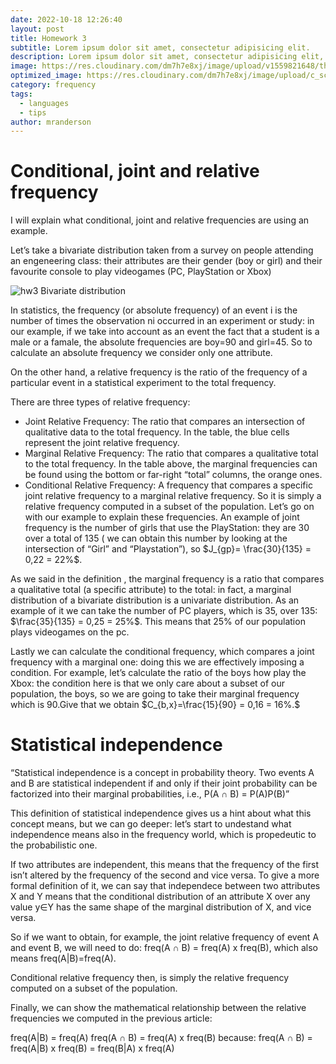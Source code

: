 ```yaml
---
date: 2022-10-18 12:26:40
layout: post
title: Homework 3
subtitle: Lorem ipsum dolor sit amet, consectetur adipisicing elit.
description: Lorem ipsum dolor sit amet, consectetur adipisicing elit, sed do eiusmod tempor incididunt ut labore et dolore magna aliqua.
image: https://res.cloudinary.com/dm7h7e8xj/image/upload/v1559821648/theme1_eoyjtl.jpg
optimized_image: https://res.cloudinary.com/dm7h7e8xj/image/upload/c_scale,w_380/v1559821648/theme1_eoyjtl.jpg
category: frequency
tags:
  - languages
  - tips
author: mranderson
---
```


<script type="text/javascript" id="MathJax-script" async
  src="https://cdn.jsdelivr.net/npm/mathjax@3/es5/tex-mml-chtml.js">
</script>
<script>
  MathJax = {
    tex: {
      inlineMath: [['$', '$']]
    }
  };
</script>

# Conditional, joint and relative frequency
I will explain what conditional, joint and relative frequencies are using an example.

Let’s take a bivariate distribution taken from a survey on people attending an engeneering class: their attributes are their gender (boy or girl) and their favourite console to play videogames (PC, PlayStation or Xbox)


![hw3](https://user-images.githubusercontent.com/99642347/205971359-855af5ff-fad2-4916-97e4-be7d8999d4ce.png)
Bivariate distribution


In statistics, the frequency (or absolute frequency) of an event i is the number of times the observation ni occurred in an experiment or study: in our example, if we take into account as an event the fact that a student is a male or a famale, the absolute frequencies are boy=90 and girl=45. So to calculate an absolute frequency we consider only one attribute.

On the other hand, a relative frequency is the ratio of the frequency of a particular event in a statistical experiment to the total frequency.

There are three types of relative frequency:

- Joint Relative Frequency: The ratio that compares an intersection of qualitative data to the total frequency. In the table, the blue cells represent the joint relative frequency.
- Marginal Relative Frequency: The ratio that compares a qualitative total to the total frequency.  In the table above, the marginal frequencies can be found using the bottom or far-right “total” columns, the orange ones.
- Conditional Relative Frequency: A frequency that compares a specific joint relative frequency to a marginal relative frequency. So it is simply a relative frequency computed in a subset of the population.
Let’s go on with our example to explain these frequencies. An example of joint frequency is the number of girls that use the PlayStation: they are 30 over a total of 135 ( we can obtain this number by looking at the intersection of “Girl” and “Playstation”), so $J_{gp}= \frac{30}{135} = 0,22 = 22%$.

As we said in the definition , the marginal frequency is a ratio that compares a qualitative total (a specific attribute) to the total: in fact, a marginal distribution of a bivariate distribution is a univariate distribution. As an example of it we can take the number of PC players, which is 35, over 135: $\frac{35}{135} = 0,25 = 25%$. This means that 25% of our population plays videogames on the pc.

Lastly we can calculate the conditional frequency, which compares a joint frequency with a marginal one: doing this we are effectively imposing a condition. For example, let’s calculate the ratio of the boys how play the Xbox: the condition here is that we only care about a subset of our population, the boys, so we are going to take their marginal frequency which is 90.Give that we obtain $C_{b,x}=\frac{15}{90} = 0,16 = 16%.$

# Statistical independence
“Statistical independence is a concept in probability theory. Two events A and B are statistical independent if and only if their joint probability can be factorized into their marginal probabilities, i.e., P(A ∩ B) = P(A)P(B)”

This definition of statistical independence gives us a hint about what this concept means, but we can go deeper: let’s start to undestand what independence means also in the frequency world, which is propedeutic to the probabilistic one.

If two attributes are independent, this means that the frequency of the first isn’t altered by the frequency of the second and vice versa. To give a more formal definition of it, we can say that independece between two attributes X and Y means that the conditional distribution of an attribute X over any value y∈Y has the same shape of the marginal distribution of X, and vice versa.

So if we want to obtain, for example, the joint relative frequency of event A and event B, we will need to do: freq(A ∩ B) = freq(A) x freq(B), which also means freq(A|B)=freq(A).

Conditional relative frequency then, is simply the relative frequency computed on a subset of the population.

Finally, we can show the mathematical relationship between the relative frequencies we computed in the previous article:

freq(A|B) = freq(A)
freq(A ∩ B) = freq(A) x freq(B) because: freq(A ∩ B) = freq(A|B) x freq(B) = freq(B|A) x freq(A)

